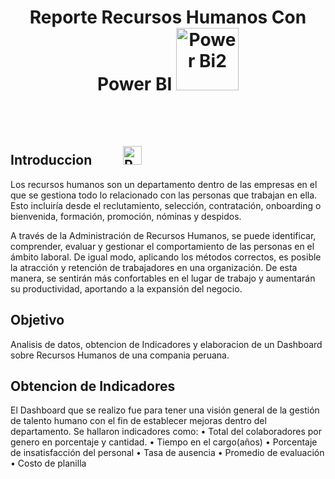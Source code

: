 
<div align="center">

# Reporte Recursos Humanos Con Power BI <img src="https://1000logos.net/wp-content/uploads/2022/08/Microsoft-Power-BI-Logo-768x432.png" alt="Power Bi2" width="100"/>

</div>

<br/><br/>

## Introduccion &nbsp;&nbsp;&nbsp;&nbsp;&nbsp;&nbsp;&nbsp;&nbsp;   <img src="https://cdn-icons-png.flaticon.com/512/3891/3891613.png" alt="Power Bi2" width="30"/>




Los recursos humanos son un departamento dentro de las empresas en el que se gestiona todo lo relacionado con las personas que trabajan en ella. Esto incluiría desde el reclutamiento, selección, contratación, onboarding o bienvenida, formación, promoción, nóminas y despidos.

A través de la Administración de Recursos Humanos, se puede identificar, comprender, evaluar y gestionar el comportamiento de las personas en el ámbito laboral. De igual modo, aplicando los métodos correctos, es posible la atracción y retención de trabajadores en una organización. De esta manera, se sentirán más confortables en el lugar de trabajo y aumentarán su productividad, aportando a la expansión del negocio.

##  Objetivo
Analisis de datos, obtencion de Indicadores y elaboracion de un Dashboard sobre Recursos Humanos de una compania peruana.

## Obtencion de Indicadores
El Dashboard que se realizo fue para tener una visión general de la gestión de talento humano con el fin de establecer mejoras dentro del departamento.
Se hallaron indicadores como: 
•	Total del colaboradores por genero en porcentaje y cantidad.
•	Tiempo  en el cargo(años)
•	Porcentaje de insatisfacción del personal 
•	Tasa de ausencia
•	Promedio de evaluación
•	Costo de planilla




